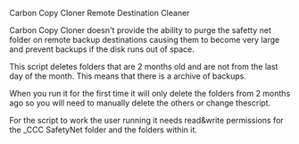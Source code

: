 Carbon Copy Cloner Remote Destination Cleaner


Carbon Copy Cloner doesn't provide the ability to purge the safetty net folder on remote backup destinations causing them to become very large and prevent backups if the disk runs out of space.

This script deletes folders that are 2 months old and are not from the last day of the month. This means that there is a archive of backups.

When you run it for the first time it will only delete the folders from 2 months ago so you will need to manually delete the others or change thescript. 

For the script to work the user running it needs read&write permissions for the _CCC SafetyNet folder and the folders within it.
